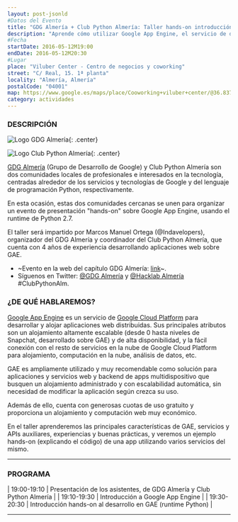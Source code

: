 ```yaml
---
layout: post-jsonld
#Datos del Evento
title: "GDG Almería + Club Python Almería: Taller hands-on introducción a Google App Engine"
description: "Aprende cómo utilizar Google App Engine, el servicio de desarrollo y alojamiento de aplicaciones distribuidas en la nube de Google"
#Fecha
startDate: 2016-05-12M19:00
endDate: 2016-05-12M20:30
#Lugar
place: "Viluber Center - Centro de negocios y coworking"
street: "C/ Real, 15. 1ª planta"
locality: "Almería, Almería"
postalCode: "04001"
map: https://www.google.es/maps/place/Cooworking+viluber+center/@36.8374406,-2.45547,15z/data=!4m2!3m1!1s0xd70760728538ed5:0x5d8685d3ea58c332
category: actividades
---
```


### DESCRIPCIÓN

![Logo GDG Almería]({{site.url}}/recursos/gdg-almeria-logo.png "Logo GDG Almería"){: .center}

![Logo Club Python Almería]({{site.url}}/recursos/logotipo-club-python.png "Logo Club Python Almería"){: .center}

[GDG Almería](https://plus.google.com/communities/108207498944847513939) (Grupo de Desarrollo de Google) y Club Python Almería son dos comunidades locales de profesionales e interesados en la tecnología, centradas alrededor de los servicios y tecnologías de Google y del lenguaje de programación Python, respectivamente.

En esta ocasión, estas dos comunidades cercanas se unen para organizar un evento de presentación "hands-on" sobre Google App Engine, usando el runtime de Python 2.7.

El taller será impartido por Marcos Manuel Ortega (@Indavelopers), organizador del GDG Almería y coordinador del Club Python Almería, que cuenta con 4 años de experiencia desarrollando aplicaciones web sobre GAE.

- ~Evento en la web del capítulo GDG Almería: [link]()~.
- Síguenos en Twitter: [@GDG Almería](https://twitter.com/GDGAlmeria) y [@Hacklab Almería](https://twitter.com/HackLabAl) #ClubPythonAlm.

### ¿DE QUÉ HABLAREMOS?

[Google App Engine](https://cloud.google.com/appengine/) es un servicio de [Google Cloud Platform](https://cloud.google.com/) para desarrollar y alojar aplicaciones web distribuidas. Sus principales atributos son un alojamiento altamente escalable (desde 0 hasta niveles de Snapchat, desarrollado sobre GAE) y de alta disponibilidad, y la fácil conexión con el resto de servicios en la nube de Google Cloud Platform para alojamiento, computación en la nube, análisis de datos, etc.

GAE es ampliamente utilizado y muy recomendable como solución para aplicaciones y servicios web y backend de apps multidispositivo que busquen un alojamiento administrado y con escalabilidad automática, sin necesidad de modificar la aplicación según crezca su uso.

Además de ello, cuenta con generosas cuotas de uso gratuito y proporciona un alojamiento y computación web muy económico.

En el taller aprenderemos las principales características de GAE, servicios y APIs auxiliares, experiencias y buenas prácticas, y veremos un ejemplo hands-on (explicando el código) de una app utilizando varios servicios del mismo.

---

### PROGRAMA

| 19:00-19:10   | Presentación de los asistentes, de GDG Almería y Club Python Almería |
| 19:10-19:30   | Introducción a Google App Engine |
| 19:30-20:30   | Introducción hands-on al desarrollo en GAE (runtime Python) |

---
